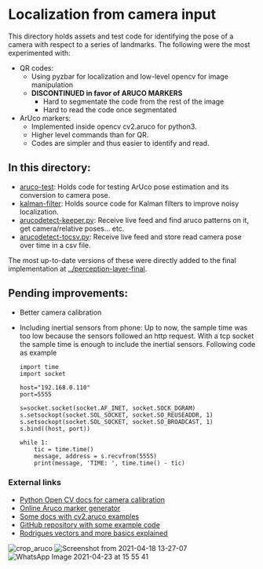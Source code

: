 # Localization from camera input
This directory holds assets and test code for identifying the pose of a camera with respect to a series of landmarks. 
The following were the most experimented with:

- QR codes:
  - Using pyzbar for localization and low-level opencv for image manipulation   
  - **DISCONTINUED in favor of ARUCO MARKERS**  
    - Hard to segmentate the code from the rest of the image  
    - Hard to read the code once segmentated  
- ArUco markers: 
  - Implemented inside opencv cv2.aruco for python3.
  - Higher level commands than for QR.
  - Codes are simpler and thus easier to identify and read.

## In this directory:
- [aruco-test][]: Holds code for testing ArUco pose estimation and its conversion to camera pose.
- [kalman-filter][]: Holds source code for Kalman filters to improve noisy localization.
- [arucodetect-keeper.py][]: Receive live feed and find aruco patterns on it, get camera/relative poses... etc.
- [arucodetect-tocsv.py][]: Receive live feed and store read camera pose over time in a csv file.

The most up-to-date versions of these were directly added to the final implementation at [../perception-layer-final][].

[aruco-test]: https://github.com/solder-fumes-asthma/sub-t/tree/master/deploy-remote/localization/aruco-test
[kalman-filter]: https://github.com/solder-fumes-asthma/sub-t/tree/master/deploy-remote/localization/kalman-filters
[arucodetect-keeper.py]: https://github.com/solder-fumes-asthma/sub-t/blob/master/deploy-remote/localization/arucodetect-keeper.py
[arucodetect-tocsv.py]: https://github.com/solder-fumes-asthma/sub-t/blob/master/deploy-remote/localization/arucodetect-tocsv.py
[../perception-layer-final]: https://github.com/solder-fumes-asthma/sub-t/tree/master/deploy-remote/perception-layer-final


## Pending improvements:
- Better camera calibration
- Including inertial sensors from phone: Up to now, the sample time was too low because the sensors followed an http request. With a tcp socket the sample time is enough to include the inertial sensors. Following code as example

    ```
    import time
    import socket

    host="192.168.0.110"
    port=5555

    s=socket.socket(socket.AF_INET, socket.SOCK_DGRAM)
    s.setsockopt(socket.SOL_SOCKET, socket.SO_REUSEADDR, 1)
    s.setsockopt(socket.SOL_SOCKET, socket.SO_BROADCAST, 1)
    s.bind((host, port))

    while 1:
        tic = time.time()
        message, address = s.recvfrom(5555)
        print(message, 'TIME: ', time.time() - tic)
    ```

### External links
- [Python Open CV docs for camera calibration](https://opencv-python-tutroals.readthedocs.io/en/latest/py_tutorials/py_calib3d/py_calibration/py_calibration.html)
- [Online Aruco marker generator](https://chev.me/arucogen/)
- [Some docs with cv2.aruco examples](https://mecaruco2.readthedocs.io/en/latest/notebooks_rst/Aruco/Projet+calibration-Paul.html)
- [GitHub repository with some example code](https://github.com/KyleJosling/QR-Pose-Position)
- [Rodrigues vectors and more basics explained](https://answers.opencv.org/question/215377/aruco-orientation-using-the-function-arucoestimateposesinglemarkers/)

![crop_aruco](https://user-images.githubusercontent.com/63670587/115121167-82f42c00-9fb1-11eb-8cf1-296ede9e99be.png)
![Screenshot from 2021-04-18 13-27-07](https://user-images.githubusercontent.com/63670587/115148801-8e9f2b80-a061-11eb-873e-d3434e3f2f78.png)
![WhatsApp Image 2021-04-23 at 15 55 41](https://user-images.githubusercontent.com/63670587/115903992-8df10580-a464-11eb-825d-b37ae7dd5438.jpeg)
